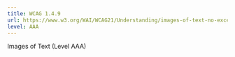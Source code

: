 ```yaml
---
title: WCAG 1.4.9
url: https://www.w3.org/WAI/WCAG21/Understanding/images-of-text-no-exception.html
level: AAA
---
```

Images of Text (Level AAA)
